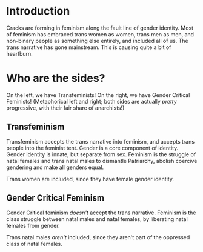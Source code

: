 # Introduction

Cracks are forming in feminism along the fault line of gender identity. Most of feminism has embraced trans women as women, trans men as men, and non-binary people as something else entirely, and included all of us. The trans narrative has gone mainstream. This is causing quite a bit of heartburn.

# Who are the sides?

On the left, we have Transfeminists! On the right, we have Gender Critical Feminists! (Metaphorical left and right; both sides are actually *pretty* progressive, with their fair share of anarchists!)

## Transfeminism
Transfeminism accepts the trans narrative into feminism, and accepts trans people into the feminist tent. Gender is a core component of identity. Gender identity is innate, but separate from sex. Feminism is the struggle of natal females and trans natal males to dismantle Patriarchy, abolish coercive gendering and make all genders equal.

Trans women are included, since they have female gender identity.

## Gender Critical Feminism
Gender Critical feminism *doesn't* accept the trans narrative. Feminism is the class struggle between natal males and natal females, by liberating natal females from gender.

Trans natal males *aren't* included, since they aren't part of the oppressed class of natal females.
